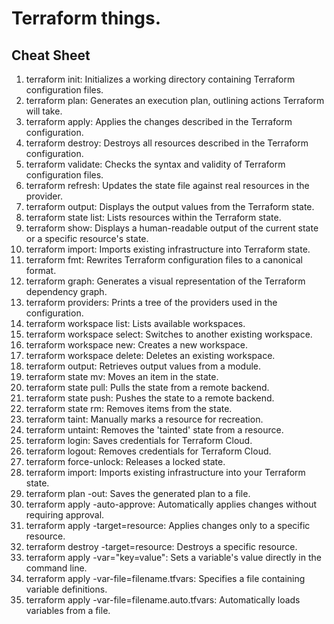# Terraform things.


## Cheat Sheet

1. terraform init: Initializes a working directory containing Terraform configuration files.
2. terraform plan: Generates an execution plan, outlining actions Terraform will take.
3. terraform apply: Applies the changes described in the Terraform configuration.
4. terraform destroy: Destroys all resources described in the Terraform configuration.
5. terraform validate: Checks the syntax and validity of Terraform configuration files.
6. terraform refresh: Updates the state file against real resources in the provider.
7. terraform output: Displays the output values from the Terraform state.
8. terraform state list: Lists resources within the Terraform state.
9. terraform show: Displays a human-readable output of the current state or a specific resource's state.
10. terraform import: Imports existing infrastructure into Terraform state.
11. terraform fmt: Rewrites Terraform configuration files to a canonical format.
12. terraform graph: Generates a visual representation of the Terraform dependency graph.
13. terraform providers: Prints a tree of the providers used in the configuration.
14. terraform workspace list: Lists available workspaces.
15. terraform workspace select: Switches to another existing workspace.
16. terraform workspace new: Creates a new workspace.
17. terraform workspace delete: Deletes an existing workspace.
18. terraform output: Retrieves output values from a module.
19. terraform state mv: Moves an item in the state.
20. terraform state pull: Pulls the state from a remote backend.
21. terraform state push: Pushes the state to a remote backend.
22. terraform state rm: Removes items from the state.
23. terraform taint: Manually marks a resource for recreation.
24. terraform untaint: Removes the 'tainted' state from a resource.
25. terraform login: Saves credentials for Terraform Cloud.
26. terraform logout: Removes credentials for Terraform Cloud.
27. terraform force-unlock: Releases a locked state.
28. terraform import: Imports existing infrastructure into your Terraform state.
29. terraform plan -out: Saves the generated plan to a file.
30. terraform apply -auto-approve: Automatically applies changes without requiring approval.
31. terraform apply -target=resource: Applies changes only to a specific resource.
32. terraform destroy -target=resource: Destroys a specific resource.
33. terraform apply -var="key=value": Sets a variable's value directly in the command line.
34. terraform apply -var-file=filename.tfvars: Specifies a file containing variable definitions.
35. terraform apply -var-file=filename.auto.tfvars: Automatically loads variables from a file.



